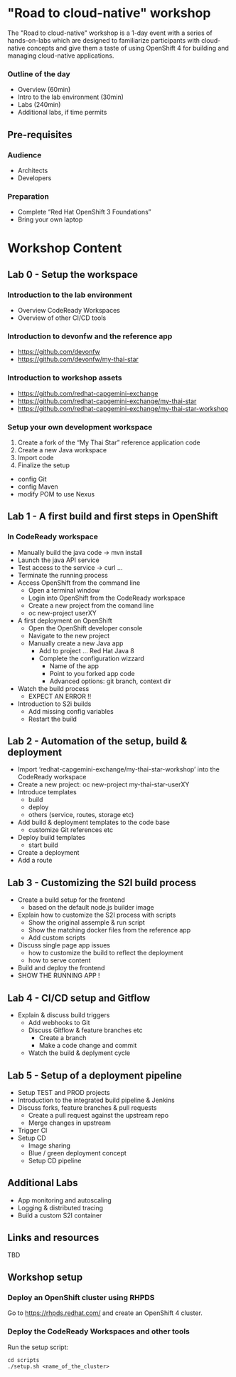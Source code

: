 # "Road to cloud-native" workshop

The "Road to cloud-native" workshop is a 1-day event with a series of hands-on-labs which are designed to familiarize participants with cloud-native concepts and give them a taste of using OpenShift 4 for building and managing cloud-native applications.

### Outline of the day

* Overview (60min)
* Intro to the lab environment (30min)
* Labs (240min)
* Additional labs, if time permits

## Pre-requisites

### Audience

* Architects
* Developers

### Preparation

* Complete “Red Hat OpenShift 3 Foundations”
* Bring your own laptop

# Workshop Content

## Lab 0 - Setup the workspace

### Introduction to the lab environment

* Overview CodeReady Workspaces
* Overview of other CI/CD tools

### Introduction to devonfw and the reference app

* https://github.com/devonfw
* https://github.com/devonfw/my-thai-star

### Introduction to workshop assets

* https://github.com/redhat-capgemini-exchange
* https://github.com/redhat-capgemini-exchange/my-thai-star
* https://github.com/redhat-capgemini-exchange/my-thai-star-workshop
  
### Setup your own development workspace

1. Create a fork of the “My Thai Star” reference application code
2. Create a new Java workspace
3. Import code
4. Finalize the setup
  - config Git
  - config Maven
  - modify POM to use Nexus

## Lab 1 - A first build and first steps in OpenShift

### In CodeReady workspace

* Manually build the java code -> mvn install
* Launch the java API service
* Test access to the service -> curl ...
* Terminate the running process
* Access OpenShift from the command line
  - Open a terminal window
  - Login into OpenShift from the CodeReady workspace
  - Create a new project from the comand line
  - oc new-project userXY
* A first deployment on OpenShift
  - Open the OpenShift developer console
  - Navigate to the new project
  - Manually create a new Java app
    - Add to project ... Red Hat Java 8
    - Complete the configuration wizzard
      - Name of the app
      - Point to you forked app code
      - Advanced options: git branch, context dir
* Watch the build process
  - EXPECT AN ERROR !!
* Introduction to S2i builds
  - Add missing config variables
  - Restart the build

## Lab 2 - Automation of the setup, build & deployment

* Import ‘redhat-capgemini-exchange/my-thai-star-workshop’ into the CodeReady workspace
* Create a new project: oc new-project my-thai-star-userXY
* Introduce templates
  - build
  - deploy
  - others (service, routes, storage etc)
* Add build & deployment templates to the code base
  - customize Git references etc
* Deploy build templates
  - start build
* Create a deployment
* Add a route

## Lab 3 - Customizing the S2I build process

* Create a build setup for the frontend
  - based on the default node.js builder image
* Explain how to customize the S2I process with scripts
  - Show the original assemple & run script
  - Show the matching docker files from the reference app
  - Add custom scripts
* Discuss single page app issues
  - how to customize the build to reflect the deployment
  - how to serve content
* Build and deploy the frontend
* SHOW THE RUNNING APP !

## Lab 4 - CI/CD setup and Gitflow

* Explain & discuss build triggers
  - Add webhooks to Git
  - Discuss Gitflow & feature branches etc
    - Create a branch
    - Make a code change and commit
  - Watch the build & deplyment cycle

## Lab 5 - Setup of a deployment pipeline
  
* Setup TEST and PROD projects
* Introduction to the integrated build pipeline & Jenkins
* Discuss forks, feature branches & pull requests
  - Create a pull request against the upstream repo
  - Merge changes in upstream
* Trigger CI 
* Setup CD
  - Image sharing
  - Blue / green deployment concept
  - Setup CD pipeline

## Additional Labs

* App monitoring and autoscaling
* Logging & distributed tracing
* Build a custom S2I container

## Links and resources
TBD

## Workshop setup

### Deploy an OpenShift cluster using RHPDS

Go to https://rhpds.redhat.com/ and create an OpenShift 4 cluster.

### Deploy the CodeReady Workspaces and other tools

Run the setup script:

```shell
cd scripts
./setup.sh <name_of_the_cluster>
```
